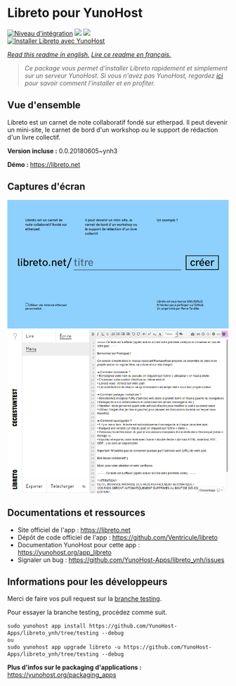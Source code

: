 # Libreto pour YunoHost

[![Niveau d'intégration](https://dash.yunohost.org/integration/libreto.svg)](https://dash.yunohost.org/appci/app/libreto) ![](https://ci-apps.yunohost.org/ci/badges/libreto.status.svg) ![](https://ci-apps.yunohost.org/ci/badges/libreto.maintain.svg)  
[![Installer Libreto avec YunoHost](https://install-app.yunohost.org/install-with-yunohost.svg)](https://install-app.yunohost.org/?app=libreto)

*[Read this readme in english.](./README.md)*
*[Lire ce readme en français.](./README_fr.md)*

> *Ce package vous permet d'installer Libreto rapidement et simplement sur un serveur YunoHost.
Si vous n'avez pas YunoHost, regardez [ici](https://yunohost.org/#/install) pour savoir comment l'installer et en profiter.*

## Vue d'ensemble

Libreto est un carnet de note collaboratif fondé sur etherpad. Il peut devenir un mini-site, le carnet de bord d'un workshop ou le support de rédaction d'un livre collectif.


**Version incluse :** 0.0.20180605~ynh3

**Démo :** https://libreto.net

## Captures d'écran

![](./doc/screenshots/home.png)
![](./doc/screenshots/menu.png)

## Documentations et ressources

* Site officiel de l'app : https://libreto.net
* Dépôt de code officiel de l'app : https://github.com/Ventricule/libreto
* Documentation YunoHost pour cette app : https://yunohost.org/app_libreto
* Signaler un bug : https://github.com/YunoHost-Apps/libreto_ynh/issues

## Informations pour les développeurs

Merci de faire vos pull request sur la [branche testing](https://github.com/YunoHost-Apps/libreto_ynh/tree/testing).

Pour essayer la branche testing, procédez comme suit.
```
sudo yunohost app install https://github.com/YunoHost-Apps/libreto_ynh/tree/testing --debug
ou
sudo yunohost app upgrade libreto -u https://github.com/YunoHost-Apps/libreto_ynh/tree/testing --debug
```

**Plus d'infos sur le packaging d'applications :** https://yunohost.org/packaging_apps